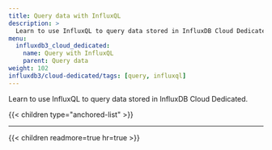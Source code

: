 ```yaml
---
title: Query data with InfluxQL
description: >
  Learn to use InfluxQL to query data stored in InfluxDB Cloud Dedicated.
menu:
  influxdb3_cloud_dedicated:
    name: Query with InfluxQL
    parent: Query data
weight: 102
influxdb3/cloud-dedicated/tags: [query, influxql]
---
```


Learn to use InfluxQL to query data stored in InfluxDB Cloud Dedicated.

{{< children type="anchored-list" >}}

---

{{< children readmore=true hr=true >}}